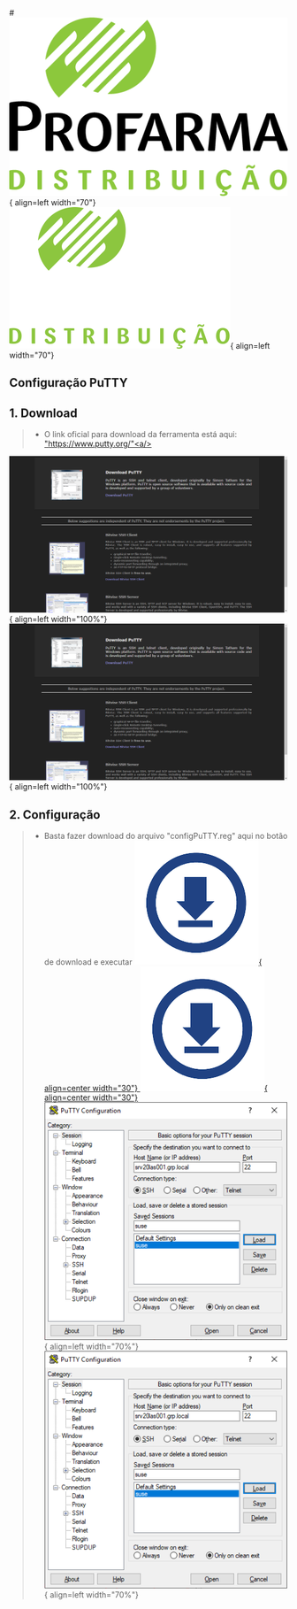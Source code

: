 #![](imgs/profarma_distribuicao.png#only-light){ align=left width="70"} ![](imgs/profarma_distribuicao-w.png#only-dark){ align=left width="70"}
## Configuração PuTTY
## 1. Download
>* O link oficial para download da ferramenta está aqui: <a href="https://www.putty.org/" target="_blank"> "https://www.putty.org/"<a/>  

![](imgs/putty.png#only-light){ align=left width="100%"} ![](imgs/putty.png#only-dark){ align=left width="100%"}

## 2. Configuração
   >* Basta fazer download do arquivo "configPuTTY.reg" aqui no botão de download e executar [![](imgs/download.png#only-light){ align=center width="30"} ![](imgs/download.png#only-dark){ align=center width="30"}](downloads/configPuTTY.reg "download")  
   >![](imgs/puttyConf.png#only-light){ align=left width="70%"} ![](imgs/puttyConf.png#only-dark){ align=left width="70%"}
